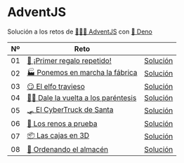 # AdventJS

Solución a los retos de [👨🏽‍💻 AdventJS](https://adventjs.dev) con
[🦕 Deno](https://deno.com)

| Nº | Reto                                                                              |                                   |
| -- | --------------------------------------------------------------------------------- | --------------------------------- |
| 01 | [🎁 ¡Primer regalo repetido!](https://adventjs.dev/es/challenges/2023/1)          | [Solución](/challenges/1.test.ts) |
| 02 | [🏭 Ponemos en marcha la fábrica](https://adventjs.dev/es/challenges/2023/2)      | [Solución](/challenges/2.test.ts) |
| 03 | [😏 El elfo travieso](https://adventjs.dev/es/challenges/2023/3)                  | [Solución](/challenges/3.test.ts) |
| 04 | [😵‍💫 Dale la vuelta a los paréntesis](https://adventjs.dev/es/challenges/2023/4) | [Solución](/challenges/4.test.ts) |
| 05 | [🛷 El CyberTruck de Santa](https://adventjs.dev/es/challenges/2023/5)            | [Solución](/challenges/5.test.ts) |
| 06 | [🦌 Los renos a prueba](https://adventjs.dev/es/challenges/2023/6)                | [Solución](/challenges/6.test.ts) |
| 07 | [📦 Las cajas en 3D](https://adventjs.dev/es/challenges/2023/7)                   | [Solución](/challenges/7.test.ts) |
| 08 | [🏬 Ordenando el almacén](https://adventjs.dev/es/challenges/2023/8)              | [Solución](/challenges/8.test.ts) |
